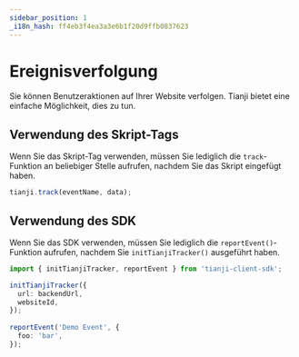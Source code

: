 ```yaml
---
sidebar_position: 1
_i18n_hash: ff4eb3f4ea3a3e6b1f20d9ffb0837623
---
```

# Ereignisverfolgung

Sie können Benutzeraktionen auf Ihrer Website verfolgen. Tianji bietet eine einfache Möglichkeit, dies zu tun.

## Verwendung des Skript-Tags

Wenn Sie das Skript-Tag verwenden, müssen Sie lediglich die `track`-Funktion an beliebiger Stelle aufrufen, nachdem Sie das Skript eingefügt haben.

```ts
tianji.track(eventName, data);
```

## Verwendung des SDK

Wenn Sie das SDK verwenden, müssen Sie lediglich die `reportEvent()`-Funktion aufrufen, nachdem Sie `initTianjiTracker()` ausgeführt haben.

```ts
import { initTianjiTracker, reportEvent } from 'tianji-client-sdk';

initTianjiTracker({
  url: backendUrl,
  websiteId,
});
    
reportEvent('Demo Event', {
  foo: 'bar',
});
```
